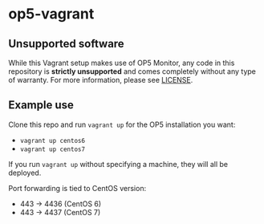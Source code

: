 # op5-vagrant

## Unsupported software

While this Vagrant setup makes use of OP5 Monitor, any code in this repository is **strictly unsupported** and comes completely without any type of warranty. For more information, please see [LICENSE](https://github.com/lgrn/op5-vagrant/blob/master/LICENSE).

## Example use

Clone this repo and run `vagrant up` for the OP5 installation you want:

* `vagrant up centos6`
* `vagrant up centos7`

If you run `vagrant up` without specifying a machine, they will all be deployed.

Port forwarding is tied to CentOS version:

* 443 -> 4436 (CentOS 6)
* 443 -> 4437 (CentOS 7)
